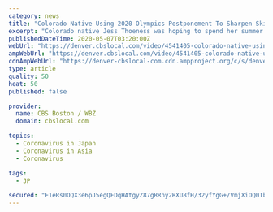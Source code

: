 ```yaml
---
category: news
title: "Colorado Native Using 2020 Olympics Postponement To Sharpen Skills"
excerpt: "Colorado native Jess Thoeness was hoping to spend her summer in Tokyo as part of the U.S. Rowing team for the 2020 Olympic games."
publishedDateTime: 2020-05-07T03:20:00Z
webUrl: "https://denver.cbslocal.com/video/4541405-colorado-native-using-2020-olympics-postponement-to-sharpen-skills/"
ampWebUrl: "https://denver.cbslocal.com/video/4541405-colorado-native-using-2020-olympics-postponement-to-sharpen-skills/amp/"
cdnAmpWebUrl: "https://denver-cbslocal-com.cdn.ampproject.org/c/s/denver.cbslocal.com/video/4541405-colorado-native-using-2020-olympics-postponement-to-sharpen-skills/amp/"
type: article
quality: 50
heat: 50
published: false

provider:
  name: CBS Boston / WBZ
  domain: cbslocal.com

topics:
  - Coronavirus in Japan
  - Coronavirus in Asia
  - Coronavirus

tags:
  - JP

secured: "F1eRs0OQX3e6pJ5egQFDqHAtgyZ87gRRny2RXU8fH/32yfYgG+/VmjXiOQ0TbPBB1uhQxt/yAJS0fN5zZtymUVHScNyrDoLsrZPAGFEYDy31VAW/VSoyORlHh7Y+p7m6/IHo8dIMbzq4264GgLo8OD6dPSMS2Yr8mwjThLj1bM1SzW+ig+j0dUUf5osoWsJDAzzkCvieeY77t6BOo/gcdGgjeyUNK9MgQbkNg9uyNXMtbkZJkvwYEWasUeJz7yiig9DL2dA6SdiFBTOCss+UC801cHsBPR7rCsUgwqa3a5/yqZ4DRrEPu8aub06V8pJCwb5J+U61GUIuZHUX/P+/sFx0tUeONFlB5COvdhqx7gZSWujs6i57rZyS/p7qTvPJXvdmZZxDtrcqOlmumEenP4BbrLd+o6JXLuuUNBeWumWkoAcm+2RzxkeTN933gBVMWAMNBEJazyMOLNtvjOcG0+EZoZzzaMJHJ4+2tJHzShU=;NGb2w01Qjno7wTSWLD8IvA=="
---
```


